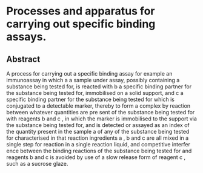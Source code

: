 # Processes and apparatus for carrying out specific binding assays.

## Abstract
A process for carrying out a specific binding assay for example an immunoassay in which a a sample under assay, possibly containing a substance being tested for, is reacted with b a specific binding partner for the substance being tested for, immobilised on a solid support, and c a specific binding partner for the substance being tested for which is conjugated to a detectable marker, thereby to form a complex by reaction between whatever quantities are pre sent of the substance being tested for with reagents b and c , in which the marker is immobilised to the support via the substance being tested for, and is detected or assayed as an index of the quantity present in the sample a of any of the substance being tested for characterised in that reaction ingredients a , b and c are all mixed in a single step for reaction in a single reaction liquid, and competitive interfer ence between the binding reactions of the substance being tested for and reagents b and c is avoided by use of a slow release form of reagent c , such as a sucrose glaze.